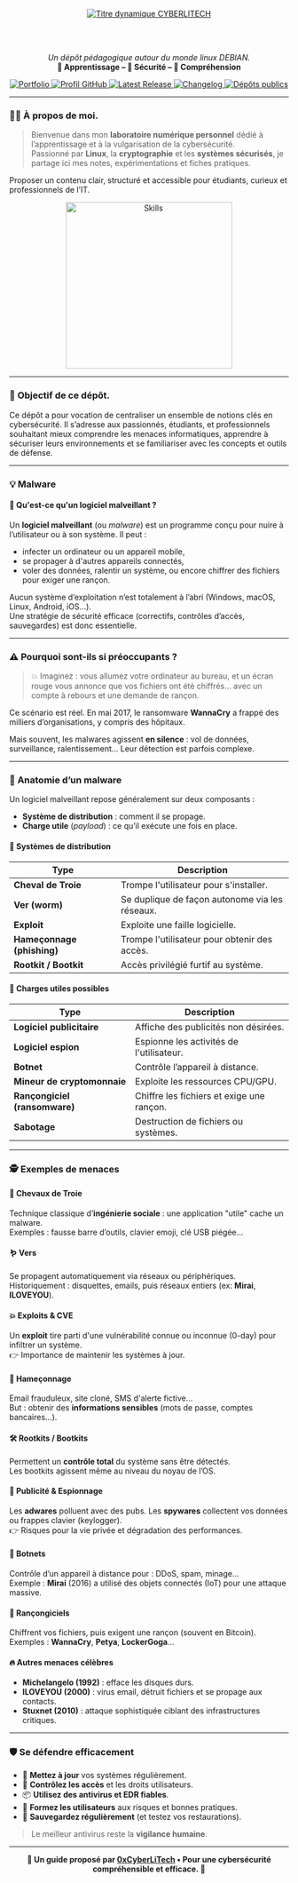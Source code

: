 
<div align="center">

  <br></br>
  
  <a href="https://github.com/0xCyberLiTech">
    <img src="https://readme-typing-svg.herokuapp.com?font=JetBrains+Mono&size=50&duration=6000&pause=1000000000&color=FF0048&center=true&vCenter=true&width=1100&lines=%3ECYBERLITECH_" alt="Titre dynamique CYBERLITECH" />
  </a>
  
  <br></br>
  
  <p align="center">
    <em>Un dépôt pédagogique autour du monde linux DEBIAN.</em><br>
    <b>📘 Apprentissage – 🔐 Sécurité – 🧠 Compréhension</b>
  </p>
  
  <p align="center">
    <a href="https://0xcyberlitech.github.io/">
      <img src="https://img.shields.io/badge/Portfolio-0xCyberLiTech-181717?logo=github&style=flat-square" alt="Portfolio" />
    </a>
    <a href="https://github.com/0xCyberLiTech">
      <img src="https://img.shields.io/badge/Profil-GitHub-181717?logo=github&style=flat-square" alt="Profil GitHub" />
    </a>
    <a href="https://github.com/0xCyberLiTech/0xcyberlitech/releases/latest">
      <img src="https://img.shields.io/github/v/release/0xCyberLiTech/0xcyberlitech?label=version" alt="Latest Release" />
    </a>
    <a href="https://github.com/0xCyberLiTech/0xcyberlitech/blob/main/CHANGELOG.md">
      <img src="https://img.shields.io/badge/📄%20CHANGELOG-0xcyberlitech-blue" alt="Changelog" />
    </a>
    <a href="https://github.com/0xCyberLiTech?tab=repositories">
      <img src="https://img.shields.io/badge/Dépôts-publics-blue?style=flat-square" alt="Dépôts publics" />
    </a>
  </p>

</div>

---

### 👨‍💻 **À propos de moi.**

> Bienvenue dans mon **laboratoire numérique personnel** dédié à l’apprentissage et à la vulgarisation de la cybersécurité.  
> Passionné par **Linux**, la **cryptographie** et les **systèmes sécurisés**, je partage ici mes notes, expérimentations et fiches pratiques.  
>  
Proposer un contenu clair, structuré et accessible pour étudiants, curieux et professionnels de l’IT.

<p align="center">
  <img src="https://skillicons.dev/icons?i=linux,debian,bash,docker,nginx,git,vim" alt="Skills" width="300" />
</p>

---

### 🎯 **Objectif de ce dépôt.**

Ce dépôt a pour vocation de centraliser un ensemble de notions clés en cybersécurité. Il s’adresse aux passionnés, étudiants, et professionnels souhaitant mieux comprendre les menaces informatiques, apprendre à sécuriser leurs environnements et se familiariser avec les concepts et outils de défense.

---

### 💡 **Malware**
#### 👋 Qu'est-ce qu'un logiciel malveillant ?

Un **logiciel malveillant** (ou *malware*) est un programme conçu pour nuire à l’utilisateur ou à son système. Il peut :

- infecter un ordinateur ou un appareil mobile,
- se propager à d'autres appareils connectés,
- voler des données, ralentir un système, ou encore chiffrer des fichiers pour exiger une rançon.

Aucun système d’exploitation n’est totalement à l’abri (Windows, macOS, Linux, Android, iOS…).  
Une stratégie de sécurité efficace (correctifs, contrôles d’accès, sauvegardes) est donc essentielle.

---

### ⚠️ **Pourquoi sont-ils si préoccupants ?**

> 💥 Imaginez : vous allumez votre ordinateur au bureau, et un écran rouge vous annonce que vos fichiers ont été chiffrés… avec un compte à rebours et une demande de rançon.

Ce scénario est réel. En mai 2017, le ransomware **WannaCry** a frappé des milliers d’organisations, y compris des hôpitaux.

Mais souvent, les malwares agissent **en silence** : vol de données, surveillance, ralentissement... Leur détection est parfois complexe.

---

### 🧬 **Anatomie d’un malware**

Un logiciel malveillant repose généralement sur deux composants :  
- **Système de distribution** : comment il se propage.  
- **Charge utile** (*payload*) : ce qu’il exécute une fois en place.

#### 🧭 Systèmes de distribution

| Type                      | Description                                  |
|---------------------------|----------------------------------------------|
| **Cheval de Troie**       | Trompe l'utilisateur pour s'installer.      |
| **Ver (worm)**            | Se duplique de façon autonome via les réseaux. |
| **Exploit**               | Exploite une faille logicielle.              |
| **Hameçonnage (phishing)**| Trompe l'utilisateur pour obtenir des accès.|
| **Rootkit / Bootkit**     | Accès privilégié furtif au système.          |

#### 🎯 Charges utiles possibles

| Type                          | Description                                      |
|-------------------------------|------------------------------------------------|
| **Logiciel publicitaire**     | Affiche des publicités non désirées.            |
| **Logiciel espion**           | Espionne les activités de l'utilisateur.        |
| **Botnet**                    | Contrôle l’appareil à distance.                  |
| **Mineur de cryptomonnaie**   | Exploite les ressources CPU/GPU.                 |
| **Rançongiciel (ransomware)** | Chiffre les fichiers et exige une rançon.       |
| **Sabotage**                  | Destruction de fichiers ou systèmes.             |

---

### 🕵️ **Exemples de menaces**

#### 🐴 Chevaux de Troie

Technique classique d’**ingénierie sociale** : une application "utile" cache un malware.  
Exemples : fausse barre d’outils, clavier emoji, clé USB piégée...

#### 🪱 Vers

Se propagent automatiquement via réseaux ou périphériques.  
Historiquement : disquettes, emails, puis réseaux entiers (ex: **Mirai**, **ILOVEYOU**).

#### 💥 Exploits & CVE

Un **exploit** tire parti d'une vulnérabilité connue ou inconnue (0-day) pour infiltrer un système.  
👉 Importance de maintenir les systèmes à jour.

#### 🎣 Hameçonnage

Email frauduleux, site cloné, SMS d'alerte fictive...  
But : obtenir des **informations sensibles** (mots de passe, comptes bancaires...).

#### 🛠️ Rootkits / Bootkits

Permettent un **contrôle total** du système sans être détectés.  
Les bootkits agissent même au niveau du noyau de l’OS.

#### 📢 Publicité & Espionnage

Les **adwares** polluent avec des pubs. Les **spywares** collectent vos données ou frappes clavier (keylogger).  
👉 Risques pour la vie privée et dégradation des performances.

#### 🤖 Botnets

Contrôle d’un appareil à distance pour : DDoS, spam, minage...  
Exemple : **Mirai** (2016) a utilisé des objets connectés (IoT) pour une attaque massive.

#### 💸 Rançongiciels

Chiffrent vos fichiers, puis exigent une rançon (souvent en Bitcoin).  
Exemples : **WannaCry**, **Petya**, **LockerGoga**...

#### 🔥 Autres menaces célèbres

- **Michelangelo (1992)** : efface les disques durs.  
- **ILOVEYOU (2000)** : virus email, détruit fichiers et se propage aux contacts.  
- **Stuxnet (2010)** : attaque sophistiquée ciblant des infrastructures critiques.

---

### 🛡️ **Se défendre efficacement**

- 🔄 **Mettez à jour** vos systèmes régulièrement.  
- 🔐 **Contrôlez les accès** et les droits utilisateurs.  
- 📦 **Utilisez des antivirus et EDR fiables**.  
- 🧠 **Formez les utilisateurs** aux risques et bonnes pratiques.  
- 💾 **Sauvegardez régulièrement** (et testez vos restaurations).

> Le meilleur antivirus reste la **vigilance humaine**.

---

<p align="center">
  <b>🔐 Un guide proposé par <a href="https://github.com/0xCyberLiTech">0xCyberLiTech</a> • Pour une cybersécurité compréhensible et efficace. 🔐</b>
</p>
